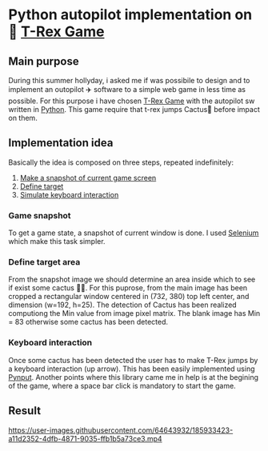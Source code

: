# Python autopilot implementation on 🦖 [T-Rex Game](https://trex-runner.com)

## Main purpose
During this summer hollyday, i asked me if was possibile to design and to implement an outopilot ✈️ software to a simple web game in less time as possible. 
For this purpose i have chosen [T-Rex Game](https://trex-runner.com) with the autopilot sw written in [Python](https://www.python.org/).
This game require that t-rex jumps Cactus🌵 before impact on them. 

## Implementation idea
Basically the idea is composed on three steps, repeated indefinitely:

1) [Make a snapshot of current game screen](#game-snapshot)
2) [Define target](#define-target-area)
1) [Simulate keyboard interaction](#keyboard-interaction)

### Game snapshot
To get a game state, a snapshot of current window is done.
I used [Selenium](https://selenium-python.readthedocs.io/) which make this task simpler. 

### Define target area
From the snapshot image we should determine an area inside which to see if exist some cactus 👀🌵.
For this puprose, from the main image has been cropped a rectangular window centered in (732, 380) top left center, and dimension (w=192, h=25).
The detection of Cactus has been realized computiong the Min value from image pixel matrix. The blank image has Min = 83 otherwise some cactus has been detected. 

### Keyboard interaction
Once some cactus has been detected the user has to make T-Rex jumps by a keyboard interaction (up arrow).
This has been easily implemented using [Pynput](https://pynput.readthedocs.io/en/latest/).
Another points where this library came me in help is at the begining of the game, where a space bar click is mandatory to start the game.

## Result
https://user-images.githubusercontent.com/64643932/185933423-a11d2352-4dfb-4871-9035-ffb1b5a73ce3.mp4






